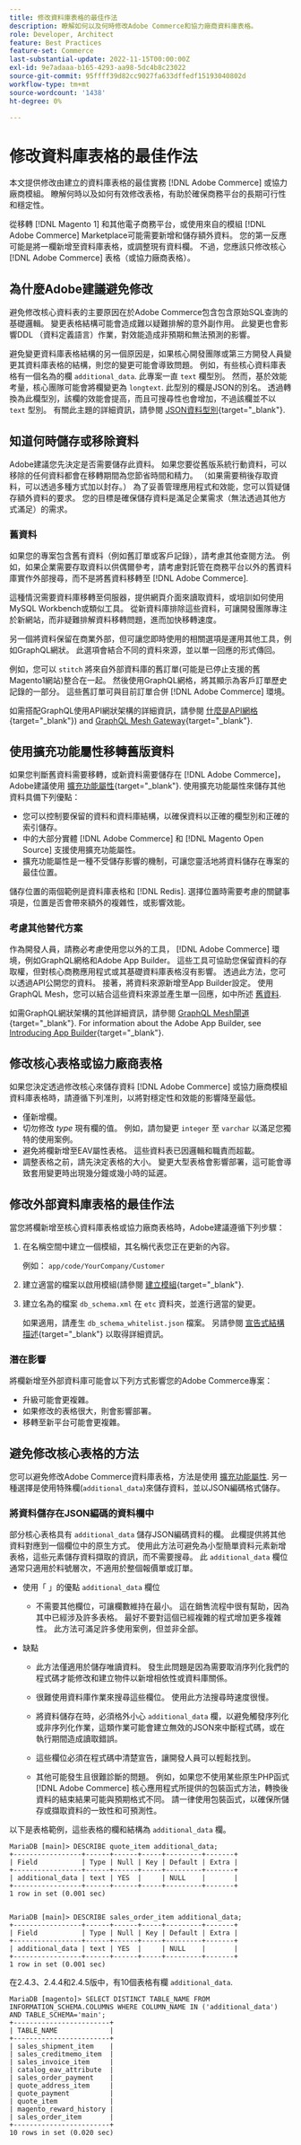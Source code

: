 ```yaml
---
title: 修改資料庫表格的最佳作法
description: 瞭解如何以及何時修改Adobe Commerce和協力廠商資料庫表格。
role: Developer, Architect
feature: Best Practices
feature-set: Commerce
last-substantial-update: 2022-11-15T00:00:00Z
exl-id: 9e7adaaa-b165-4293-aa98-5dc4b8c23022
source-git-commit: 95ffff39d82cc9027fa633dffedf15193040802d
workflow-type: tm+mt
source-wordcount: '1438'
ht-degree: 0%

---
```


# 修改資料庫表格的最佳作法

本文提供修改由建立的資料庫表格的最佳實務 [!DNL Adobe Commerce] 或協力廠商模組。 瞭解何時以及如何有效修改表格，有助於確保商務平台的長期可行性和穩定性。

從移轉 [!DNL Magento 1] 和其他電子商務平台，或使用來自的模組 [!DNL Adobe Commerce] Marketplace可能需要新增和儲存額外資料。 您的第一反應可能是將一欄新增至資料庫表格，或調整現有資料欄。 不過，您應該只修改核心 [!DNL Adobe Commerce] 表格（或協力廠商表格）。

## 為什麼Adobe建議避免修改

避免修改核心資料表的主要原因在於Adobe Commerce包含包含原始SQL查詢的基礎邏輯。 變更表格結構可能會造成難以疑難排解的意外副作用。 此變更也會影響DDL （資料定義語言）作業，對效能造成非預期和無法預測的影響。

避免變更資料庫表格結構的另一個原因是，如果核心開發團隊或第三方開發人員變更其資料庫表格的結構，則您的變更可能會導致問題。 例如，有些核心資料庫表格有一個名為的欄 `additional_data`. 此專案一直 `text` 欄型別。 然而，基於效能考量，核心團隊可能會將欄變更為 `longtext`. 此型別的欄是JSON的別名。 透過轉換為此欄型別，該欄的效能會提高，而且可搜尋性也會增加，不過該欄並不以 `text` 型別。 有關此主題的詳細資訊，請參閱 [JSON資料型別](https://mariadb.com/kb/en/json-data-type/){target="_blank"}.

## 知道何時儲存或移除資料

Adobe建議您先決定是否需要儲存此資料。 如果您要從舊版系統行動資料，可以移除的任何資料都會在移轉期間為您節省時間和精力。 （如果需要稍後存取資料，可以透過多種方式加以封存。） 為了妥善管理應用程式和效能，您可以質疑儲存額外資料的要求。 您的目標是確保儲存資料是滿足企業需求（無法透過其他方式滿足）的需求。

### 舊資料

如果您的專案包含舊有資料（例如舊訂單或客戶記錄），請考慮其他查閱方法。 例如，如果企業需要存取資料以供偶爾參考，請考慮對託管在商務平台以外的舊資料庫實作外部搜尋，而不是將舊資料移轉至 [!DNL Adobe Commerce].

這種情況需要資料庫移轉至伺服器，提供網頁介面來讀取資料，或培訓如何使用MySQL Workbench或類似工具。 從新資料庫排除這些資料，可讓開發團隊專注於新網站，而非疑難排解資料移轉問題，進而加快移轉速度。

另一個將資料保留在商業外部，但可讓您即時使用的相關選項是運用其他工具，例如GraphQL網狀。 此選項會結合不同的資料來源，並以單一回應的形式傳回。

例如，您可以 `stitch` 將來自外部資料庫的舊訂單(可能是已停止支援的舊Magento1網站)整合在一起。 然後使用GraphQL網格，將其顯示為客戶訂單歷史記錄的一部分。 這些舊訂單可與目前訂單合併 [!DNL Adobe Commerce] 環境。

如需搭配GraphQL使用API網狀架構的詳細資訊，請參閱 [什麼是API網格](https://developer.adobe.com/graphql-mesh-gateway/gateway/overview/){target="_blank"}) and [GraphQL Mesh Gateway](https://developer.adobe.com/graphql-mesh-gateway/){target="_blank"}.

## 使用擴充功能屬性移轉舊版資料

如果您判斷舊資料需要移轉，或新資料需要儲存在 [!DNL Adobe Commerce]，Adobe建議使用 [擴充功能屬性](https://developer.adobe.com/commerce/php/development/components/add-attributes/){target="_blank"}. 使用擴充功能屬性來儲存其他資料具備下列優點：

- 您可以控制要保留的資料和資料庫結構，以確保資料以正確的欄型別和正確的索引儲存。
- 中的大部分實體 [!DNL Adobe Commerce] 和 [!DNL Magento Open Source] 支援使用擴充功能屬性。
- 擴充功能屬性是一種不受儲存影響的機制，可讓您靈活地將資料儲存在專案的最佳位置。

儲存位置的兩個範例是資料庫表格和 [!DNL Redis]. 選擇位置時需要考慮的關鍵事項是，位置是否會帶來額外的複雜性，或影響效能。

### 考慮其他替代方案

作為開發人員，請務必考慮使用您以外的工具， [!DNL Adobe Commerce] 環境，例如GraphQL網格和Adobe App Builder。 這些工具可協助您保留資料的存取權，但對核心商務應用程式或其基礎資料庫表格沒有影響。 透過此方法，您可以透過API公開您的資料。 接著，將資料來源新增至App Builder設定。 使用GraphQL Mesh，您可以結合這些資料來源並產生單一回應，如中所述 [舊資料](#legacy-data).

如需GraphQL網狀架構的其他詳細資訊，請參閱 [GraphQL Mesh閘道](https://developer.adobe.com/graphql-mesh-gateway/){target="_blank"}. For information about the Adobe App Builder,  see [Introducing App Builder](https://experienceleague.adobe.com/docs/adobe-developers-live-events/events/2021/oct2021/introduction-app-builder.html?lang=en){target="_blank"}.

## 修改核心表格或協力廠商表格

如果您決定透過修改核心來儲存資料 [!DNL Adobe Commerce] 或協力廠商模組資料庫表格時，請遵循下列准則，以將對穩定性和效能的影響降至最低。

- 僅新增欄。
- 切勿修改 _type_ 現有欄的值。 例如，請勿變更 `integer` 至 `varchar` 以滿足您獨特的使用案例。
- 避免將欄新增至EAV屬性表格。 這些資料表已因邏輯和職責而超載。
- 調整表格之前，請先決定表格的大小。 變更大型表格會影響部署，這可能會導致套用變更時出現幾分鐘或幾小時的延遲。

## 修改外部資料庫表格的最佳作法

當您將欄新增至核心資料庫表格或協力廠商表格時，Adobe建議遵循下列步驟：

1. 在名稱空間中建立一個模組，其名稱代表您正在更新的內容。

   例如： `app/code/YourCompany/Customer`

1. 建立適當的檔案以啟用模組(請參閱 [建立模組](https://experienceleague.adobe.com/docs/commerce-learn/tutorials/backend-development/create-module.html){target="_blank"}.

1. 建立名為的檔案 `db_schema.xml` 在 `etc` 資料夾，並進行適當的變更。

   如果適用，請產生 `db_schema_whitelist.json` 檔案。 另請參閱 [宣告式結構描述](https://developer.adobe.com/commerce/php/development/components/declarative-schema/configuration/){target="_blank"} 以取得詳細資訊。

### 潛在影響

將欄新增至外部資料庫可能會以下列方式影響您的Adobe Commerce專案：

- 升級可能會更複雜。
- 如果修改的表格很大，則會影響部署。
- 移轉至新平台可能會更複雜。

## 避免修改核心表格的方法

您可以避免修改Adobe Commerce資料庫表格，方法是使用 [擴充功能屬性](#migrate-legacy-data-with-extension-attributes). 另一種選擇是使用特殊欄(`additional_data`)來儲存資料，並以JSON編碼格式儲存。

### 將資料儲存在JSON編碼的資料欄中

部分核心表格具有 `additional_data` 儲存JSON編碼資料的欄。 此欄提供將其他資料對應到一個欄位中的原生方式。 使用此方法可避免為小型簡單資料元素新增表格，這些元素儲存資料擷取的資訊，而不需要搜尋。 此 `additional_data` 欄位通常只適用於料號層次，不適用於整個報價單或訂單。

- 使用「 」的優點 `additional_data` 欄位

   - 不需要其他欄位，可讓欄數維持在最小。 這在銷售流程中很有幫助，因為其中已經涉及許多表格。 最好不要對這個已經複雜的程式增加更多複雜性。 此方法可滿足許多使用案例，但並非全部。

- 缺點

   - 此方法僅適用於儲存唯讀資料。 發生此問題是因為需要取消序列化我們的程式碼才能修改和建立物件以新增相依性或資料庫關係。

   - 很難使用資料庫作業來搜尋這些欄位。 使用此方法搜尋時速度很慢。

   - 將資料儲存在時，必須格外小心 `additional_data` 欄，以避免觸發序列化或非序列化作業，這類作業可能會建立無效的JSON來中斷程式碼，或在執行期間造成讀取錯誤。

   - 這些欄位必須在程式碼中清楚宣告，讓開發人員可以輕鬆找到。

   - 其他可能發生且很難診斷的問題。 例如，如果您不使用某些原生PHP函式 [!DNL Adobe Commerce] 核心應用程式所提供的包裝函式方法，轉換後資料的結束結果可能與預期格式不同。 請一律使用包裝函式，以確保所儲存或擷取資料的一致性和可預測性。

以下是表格範例，這些表格的欄和結構為 `additional_data` 欄。

```mysql
MariaDB [main]> DESCRIBE quote_item additional_data;
+-----------------+------+------+-----+---------+-------+
| Field           | Type | Null | Key | Default | Extra |
+-----------------+------+------+-----+---------+-------+
| additional_data | text | YES  |     | NULL    |       |
+-----------------+------+------+-----+---------+-------+
1 row in set (0.001 sec)


MariaDB [main]> DESCRIBE sales_order_item additional_data;
+-----------------+------+------+-----+---------+-------+
| Field           | Type | Null | Key | Default | Extra |
+-----------------+------+------+-----+---------+-------+
| additional_data | text | YES  |     | NULL    |       |
+-----------------+------+------+-----+---------+-------+
1 row in set (0.001 sec)
```

在2.4.3、2.4.4和2.4.5版中，有10個表格有欄 `additional_data`.

```mysql
MariaDB [magento]> SELECT DISTINCT TABLE_NAME FROM INFORMATION_SCHEMA.COLUMNS WHERE COLUMN_NAME IN ('additional_data') AND TABLE_SCHEMA='main';
+------------------------+
| TABLE_NAME             |
+------------------------+
| sales_shipment_item    |
| sales_creditmemo_item  |
| sales_invoice_item     |
| catalog_eav_attribute  |
| sales_order_payment    |
| quote_address_item     |
| quote_payment          |
| quote_item             |
| magento_reward_history |
| sales_order_item       |
+------------------------+
10 rows in set (0.020 sec)
```
